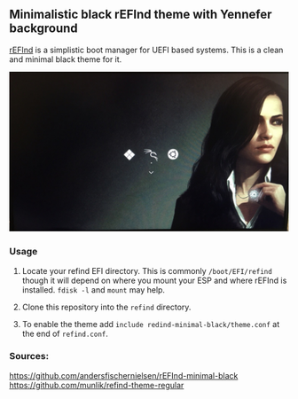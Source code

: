 ## Minimalistic black rEFInd theme with Yennefer background


[rEFInd](http://www.rodsbooks.com/refind/) is a simplistic boot manager for UEFI
based systems. This is a clean and minimal black theme for it.

![rEFInd Minimalistic](screenshot.png)

### Usage

 1. Locate your refind EFI directory. This is commonly `/boot/EFI/refind`
    though it will depend on where you mount your ESP and where rEFInd is
    installed. `fdisk -l` and `mount` may help.

 2. Clone this repository into the `refind` directory.

 3. To enable the theme add `include redind-minimal-black/theme.conf` at the end of
    `refind.conf`.

### Sources:

https://github.com/andersfischernielsen/rEFInd-minimal-black
https://github.com/munlik/refind-theme-regular

[icons]: http://sworiginal.deviantart.com/art/Lightness-for-burg-181461810
[icon-author]: http://sworiginal.deviantart.com/

[padster]: https://github.com/theRealPadster
